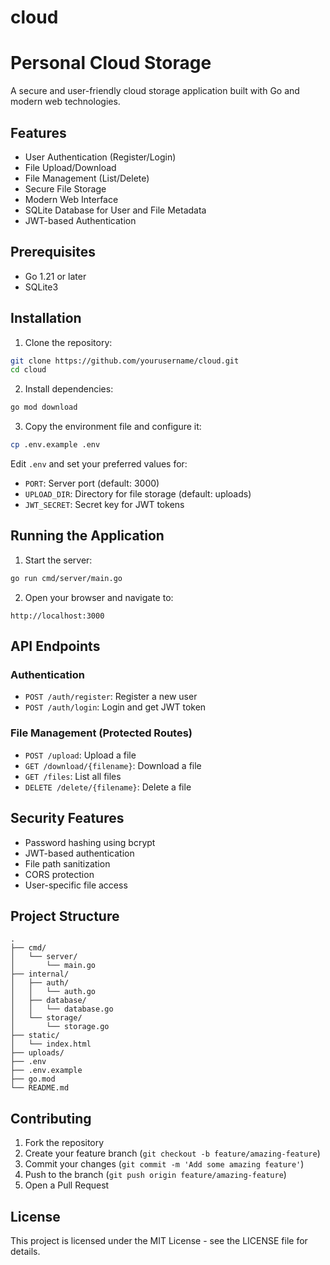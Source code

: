 # cloud
# Personal Cloud Storage

A secure and user-friendly cloud storage application built with Go and modern web technologies.

## Features

- User Authentication (Register/Login)
- File Upload/Download
- File Management (List/Delete)
- Secure File Storage
- Modern Web Interface
- SQLite Database for User and File Metadata
- JWT-based Authentication

## Prerequisites

- Go 1.21 or later
- SQLite3

## Installation

1. Clone the repository:
```bash
git clone https://github.com/yourusername/cloud.git
cd cloud
```

2. Install dependencies:
```bash
go mod download
```

3. Copy the environment file and configure it:
```bash
cp .env.example .env
```

Edit `.env` and set your preferred values for:
- `PORT`: Server port (default: 3000)
- `UPLOAD_DIR`: Directory for file storage (default: uploads)
- `JWT_SECRET`: Secret key for JWT tokens

## Running the Application

1. Start the server:
```bash
go run cmd/server/main.go
```

2. Open your browser and navigate to:
```
http://localhost:3000
```

## API Endpoints

### Authentication
- `POST /auth/register`: Register a new user
- `POST /auth/login`: Login and get JWT token

### File Management (Protected Routes)
- `POST /upload`: Upload a file
- `GET /download/{filename}`: Download a file
- `GET /files`: List all files
- `DELETE /delete/{filename}`: Delete a file

## Security Features

- Password hashing using bcrypt
- JWT-based authentication
- File path sanitization
- CORS protection
- User-specific file access

## Project Structure

```
.
├── cmd/
│   └── server/
│       └── main.go
├── internal/
│   ├── auth/
│   │   └── auth.go
│   ├── database/
│   │   └── database.go
│   └── storage/
│       └── storage.go
├── static/
│   └── index.html
├── uploads/
├── .env
├── .env.example
├── go.mod
└── README.md
```

## Contributing

1. Fork the repository
2. Create your feature branch (`git checkout -b feature/amazing-feature`)
3. Commit your changes (`git commit -m 'Add some amazing feature'`)
4. Push to the branch (`git push origin feature/amazing-feature`)
5. Open a Pull Request

## License

This project is licensed under the MIT License - see the LICENSE file for details.
